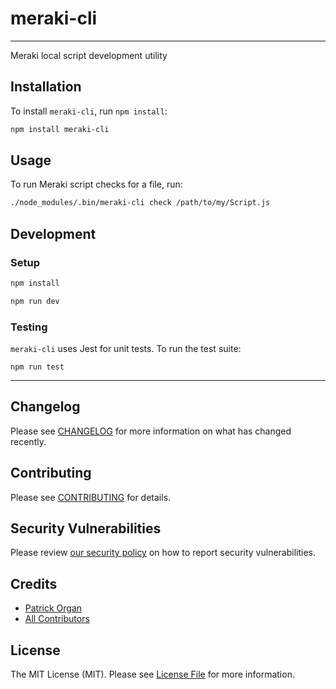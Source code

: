 # meraki-cli

---

Meraki local script development utility

## Installation

To install `meraki-cli`, run `npm install`:

```bash
npm install meraki-cli
```

## Usage

To run Meraki script checks for a file, run:

```bash
./node_modules/.bin/meraki-cli check /path/to/my/Script.js
```


## Development

### Setup

```bash
npm install

npm run dev
```

### Testing

`meraki-cli` uses Jest for unit tests.  To run the test suite:

`npm run test`

---

## Changelog

Please see [CHANGELOG](CHANGELOG.md) for more information on what has changed recently.

## Contributing

Please see [CONTRIBUTING](.github/CONTRIBUTING.md) for details.

## Security Vulnerabilities

Please review [our security policy](../../security/policy) on how to report security vulnerabilities.

## Credits

- [Patrick Organ](https://github.com/patinthehat)
- [All Contributors](../../contributors)

## License

The MIT License (MIT). Please see [License File](LICENSE) for more information.
